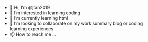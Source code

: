 - 👋 Hi, I’m @jtan2019
- 👀 I’m interested in learning coding
- 🌱 I’m currently learning html
- 💞️ I’m looking to collaborate on my work summary blog or coding learning experiences
- 📫 How to reach me ...

<!---
jtan2019/jtan2019 is a ✨ special ✨ repository because its `README.md` (this file) appears on your GitHub profile.
You can click the Preview link to take a look at your changes.
--->
